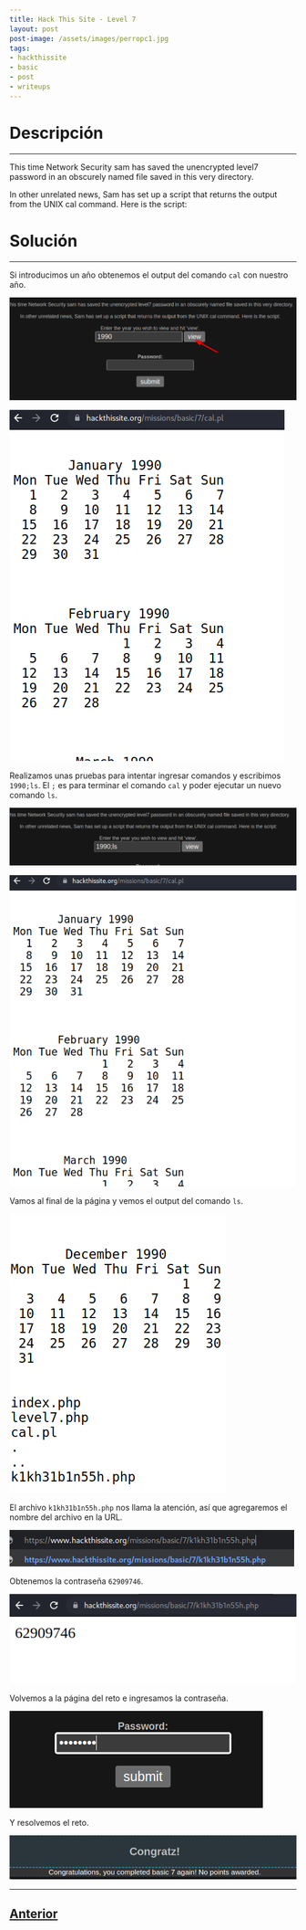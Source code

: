 ```yaml
---
title: Hack This Site - Level 7
layout: post
post-image: /assets/images/perropc1.jpg 
tags:
- hackthissite
- basic
- post
- writeups
---
```

# Descripción
---

This time Network Security sam has saved the unencrypted level7 password in an obscurely named file saved in this very directory.

In other unrelated news, Sam has set up a script that returns the output from the UNIX cal command. Here is the script:


# Solución
---

Si introducimos un año obtenemos el output del comando `cal` con nuestro año.

![](/assets/images/images-hts-basic/level7-1.png)

![](/assets/images/images-hts-basic/level7-2.png)

Realizamos unas pruebas para intentar ingresar comandos y escribimos `1990;ls`. El `;` es para terminar el comando `cal` y poder ejecutar un nuevo comando `ls`.


![](/assets/images/images-hts-basic/level7-3.png)

![](/assets/images/images-hts-basic/level7-4.png)

Vamos al final de la página y vemos el output del comando `ls`.

![](/assets/images/images-hts-basic/level7-5.png)

El archivo `k1kh31b1n55h.php` nos llama la atención, así que agregaremos el nombre del archivo en la URL.

![](/assets/images/images-hts-basic/level7-6.png)

Obtenemos la contraseña `62909746`.

![](/assets/images/images-hts-basic/level7-7.png)

Volvemos a la página del reto e ingresamos la contraseña.

![](/assets/images/images-hts-basic/level7-8.png)

Y resolvemos el reto.

![](/assets/images/images-hts-basic/level7-9.png)

---

## [Anterior](/blog/Level-6)